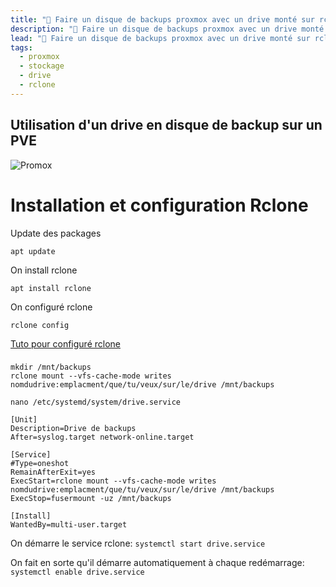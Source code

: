 ```yaml
---
title: "💾 Faire un disque de backups proxmox avec un drive monté sur rclone"
description: "💾 Faire un disque de backups proxmox avec un drive monté sur rclone"
lead: "💾 Faire un disque de backups proxmox avec un drive monté sur rclone"
tags:
  - proxmox
  - stockage
  - drive
  - rclone
---
```


## Utilisation d'un drive en disque de backup sur un PVE


![Promox](https://docs.pressynou.ch/img/docs/rclone-backups/1.png)

# Installation et configuration Rclone

Update des packages

`apt update` 

On install rclone

`apt install rclone`  

On configuré rclone

`rclone config`  

[Tuto pour configuré rclone](https://docs.pressynou.ch/docs/outils/rclone)

### 


`mkdir /mnt/backups`  
`rclone mount --vfs-cache-mode writes nomdudrive:emplacment/que/tu/veux/sur/le/drive /mnt/backups`  

`nano /etc/systemd/system/drive.service`  


    [Unit]
	Description=Drive de backups
	After=syslog.target network-online.target

	[Service]
	#Type=oneshot
	RemainAfterExit=yes
	ExecStart=rclone mount --vfs-cache-mode writes 	nomdudrive:emplacment/que/tu/veux/sur/le/drive /mnt/backups	
	ExecStop=fusermount -uz /mnt/backups

	[Install]
	WantedBy=multi-user.target

On démarre le service rclone:
`systemctl start drive.service`

On fait en sorte qu'il démarre automatiquement à chaque redémarrage:
`systemctl enable drive.service` 